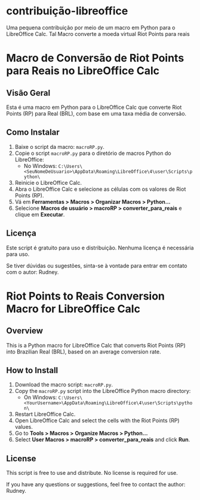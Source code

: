# contribuição-libreoffice
Uma pequena contribuição por meio de um macro em Python para o LibreOffice Calc. Tal Macro converte a moeda virtual Riot Points para reais


# Macro de Conversão de Riot Points para Reais no LibreOffice Calc

## Visão Geral
Esta é uma macro em Python para o LibreOffice Calc que converte Riot Points (RP) para Real (BRL), com base em uma taxa média de conversão.

## Como Instalar
1. Baixe o script da macro: `macroRP.py`.
2. Copie o script `macroRP.py` para o diretório de macros Python do LibreOffice:
   - No Windows: `C:\Users\<SeuNomeDeUsuario>\AppData\Roaming\LibreOffice\4\user\Scripts\python\`
3. Reinicie o LibreOffice Calc.
4. Abra o LibreOffice Calc e selecione as células com os valores de Riot Points (RP).
5. Vá em **Ferramentas > Macros > Organizar Macros > Python...**
6. Selecione **Macros de usuário > macroRP > converter_para_reais** e clique em **Executar**.

## Licença
Este script é gratuito para uso e distribuição. Nenhuma licença é necessária para uso.

Se tiver dúvidas ou sugestões, sinta-se à vontade para entrar em contato com o autor: Rudney.




# Riot Points to Reais Conversion Macro for LibreOffice Calc

## Overview
This is a Python macro for LibreOffice Calc that converts Riot Points (RP) into Brazilian Real (BRL), based on an average conversion rate.

## How to Install
1. Download the macro script: `macroRP.py`.
2. Copy the `macroRP.py` script into the LibreOffice Python macro directory:
   - On Windows: `C:\Users\<YourUsername>\AppData\Roaming\LibreOffice\4\user\Scripts\python\`
3. Restart LibreOffice Calc.
4. Open LibreOffice Calc and select the cells with the Riot Points (RP) values.
5. Go to **Tools > Macros > Organize Macros > Python...**
6. Select **User Macros > macroRP > converter_para_reais** and click **Run**.

## License
This script is free to use and distribute. No license is required for use.

If you have any questions or suggestions, feel free to contact the author: Rudney.
